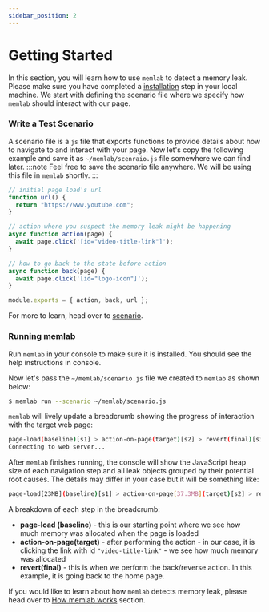 ```yaml
---
sidebar_position: 2
---
```


# Getting Started
In this section, you will learn how to use `memlab` to detect a memory leak. Please make sure you have completed a [installation](/docs/installation) step in your local machine. We start with defining the scenario file where we specify how `memlab` should interact with our page.


### Write a Test Scenario
A scenario file is a `js` file that exports functions to provide details about how to navigate to and interact with your page. Now let's copy the following example and save it as `~/memlab/scenraio.js` file somewhere we can find later.
:::note
Feel free to save the scenario file anywhere. We will be using this file in `memlab` shortly.
:::

```javascript
// initial page load's url
function url() {
  return "https://www.youtube.com";
}

// action where you suspect the memory leak might be happening
async function action(page) {
  await page.click('[id="video-title-link"]');
}

// how to go back to the state before action
async function back(page) {
  await page.click('[id="logo-icon"]');
}

module.exports = { action, back, url };
```

For more to learn, head over to [scenario](/under-construction).

### Running memlab
Run `memlab` in your console to make sure it is installed. You should see the help instructions in console.

Now let's pass the `~/memlab/scenario.js` file we created to `memlab` as shown below:
```bash
$ memlab run --scenario ~/memlab/scenario.js
```
`memlab` will lively update a breadcrumb showing the progress of interaction with the target web page:
```bash
page-load(baseline)[s1] > action-on-page(target)[s2] > revert(final)[s3]
Connecting to web server...
```
After `memlab` finishes running, the console will show the JavaScript heap size of each navigation step and all leak objects grouped by their potential root causes. The details may differ in your case but it will be something like:

```bash
page-load[23MB](baseline)[s1] > action-on-page[37.3MB](target)[s2] > revert[35.9MB](final)[s3]
```

A breakdown of each step in the breadcrumb:
- **page-load (baseline)** - this is our starting point where we see how much memory was allocated when the page is loaded
- **action-on-page(target)** - after performing the action - in our case, it is clicking the link with id `"video-title-link"` - we see how much memory was allocated
- **revert(final)** - this is when we perform the back/reverse action. In this example, it is going back to the home page.

If you would like to learn about how `memlab` detects memory leak, please head over to [How memlab works](/docs/how-memlab-works) section.
